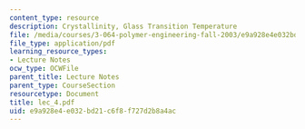 ```yaml
---
content_type: resource
description: Crystallinity, Glass Transition Temperature
file: /media/courses/3-064-polymer-engineering-fall-2003/e9a928e4e032bd21c6f8f727d2b8a4ac_lec_4.pdf
file_type: application/pdf
learning_resource_types:
- Lecture Notes
ocw_type: OCWFile
parent_title: Lecture Notes
parent_type: CourseSection
resourcetype: Document
title: lec_4.pdf
uid: e9a928e4-e032-bd21-c6f8-f727d2b8a4ac
---
```

